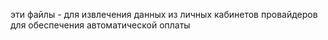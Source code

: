 эти файлы - для извлечения данных из личных кабинетов провайдеров
для обеспечения автоматической оплаты
